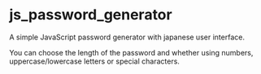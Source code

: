 # js_password_generator

<p>A simple JavaScript password generator with japanese user interface.</p>
<p>You can choose the length of the password and whether using numbers, uppercase/lowercase letters or special characters.</p>
